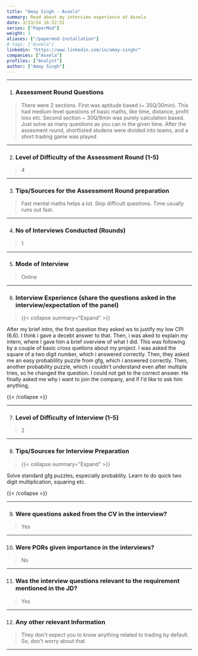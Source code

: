 ```yaml
---
title: "Amay Singh - Axxela"
summary: Read about my interview experience at Axxela
date: 3/13/24 16:52:51
series: ["PaperMod"]
weight: 1
aliases: ["/papermod-installation"]
# tags: ["Axxela"]
linkedin: "https://www.linkedin.com/in/amay-singh/"
companies: ["Axxela"]
profiles: ["Analyst"]
author: ["Amay Singh"]
---
```

---
1. ### Assessment Round Questions

> There were 2 sections. First was aptitude based (~ 35Q/30min). This had medium level questions of basic maths, like time, distance, profit loss etc. Second section ~ 30Q/6min was purely calculation based. Just solve as many questions as you can in the given time. After the assesment round, shortlisted studens were divided into teams, and a short trading game was played

---

2. ### Level of Difficulty of the Assessment Round (1-5)

> 4

---

3. ### Tips/Sources for the Assessment Round preparation

> Fast mental maths helps a lot. Skip difficult questions. Time usually runs out fast.

---

4. ### No of Interviews Conducted (Rounds)

> 1

---

5. ### Mode of Interview

> Online

---

6. ### Interview Experience (share the questions asked in the interview/expectation of the panel)

> {{< collapse summary="Expand" >}}

After my brief intro, the first question they asked ws to justify my low CPI (6.6). I think i gave a decebt answer to that. Then, i was aked to explain my intern, where I gave him a brief overview of what I did. This was following by a couple of basic cross quetions about my project. I was asked the square of a two digit number, which i answered correctly. Then, they asked me an easy probablility puzzle from gfg, which i answered correctly. Then, another probability puzzle, which i couldn't understand even after multiple tries, so he changed the question. I could not get to the correct answer. He finally asked me why i want to join the company, and if I'd like to ask him anything,

{{< /collapse >}}

---

7. ### Level of Difficulty of Interview (1-5)

> 2

---

8. ### Tips/Sources for Interview Preparation

> {{< collapse summary="Expand" >}}

Solve standard gfg puzzles, especially probablity. Learn to do quick two digit multiplication, squaring etc.

{{< /collapse >}}

---

9. ### Were questions asked from the CV in the interview?

> Yes

---

10. ### Were PORs given importance in the interviews?

> No

---

11. ### Was the interview questions relevant to the requirement mentioned in the JD?

> Yes

---

12. ### Any other relevant Information

> They don't expect you to know anything related to trading by default. So, don't worry about that.

---


